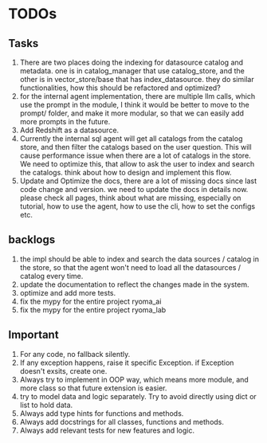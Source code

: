 
# TODOs

## Tasks
1. There are two places doing the indexing for datasource catalog and metadata. one is in catalog_manager that use catalog_store, and the other is in vector_store/base that has index_datasource. they do similar functionalities, how this should be refactored and optimized?
2. for the internal agent implementation, there are multiple llm calls, which use the prompt in the module, I think it would be better to move to the prompt/ folder, and make it more modular, so that we can easily add more prompts in the future.
3. Add Redshift as a datasource.
 5. Currently the internal sql agent will get all catalogs from the catalog store, and then filter the catalogs based on the user question. This will cause performance issue when there are a lot of catalogs in the store. We need to optimize this, that allow to ask the user to index and search the catalogs. think about how to design and implement this flow.
4. Update and Optimize the docs, there are a lot of missing docs since last code change and version. we need to update the docs in details now. please check all pages, think about what are missing, especially on tutorial, how to use the agent, how to use the cli, how to set the configs etc.


## backlogs
1. the impl should be able to index and search the data sources / catalog in the store, so that the agent won't need to load all the datasources / catalog every time.
2. update the documentation to reflect the changes made in the system.
3. optimize and add more tests.
4. fix the mypy for the entire project ryoma_ai
5. fix the mypy for the entire project ryoma_lab

## Important
1. For any code, no fallback silently.
2. If any exception happens, raise it specific Exception. if Exception doesn't exsits, create one.
2. Always try to implement in OOP way, which means more module, and more class so that future extension is easier.
3. try to model data and logic separately. Try to avoid directly using dict or list to hold data.
4. Always add type hints for functions and methods.
5. Always add docstrings for all classes, functions and methods.
6. Always add relevant tests for new features and logic.